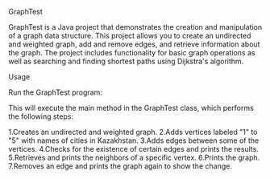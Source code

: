 GraphTest

GraphTest is a Java project that demonstrates the creation and manipulation of a graph data structure. This project allows you to create an undirected and weighted graph, add and remove edges, and retrieve information about the graph. The project includes functionality for basic graph operations as well as searching and finding shortest paths using Dijkstra's algorithm.

Usage

Run the GraphTest program:

This will execute the main method in the GraphTest class, which performs the following steps:

1.Creates an undirected and weighted graph.
2.Adds vertices labeled "1" to "5" with names of cities in Kazakhstan.
3.Adds edges between some of the vertices.
4.Checks for the existence of certain edges and prints the results.
5.Retrieves and prints the neighbors of a specific vertex.
6.Prints the graph.
7.Removes an edge and prints the graph again to show the change.


